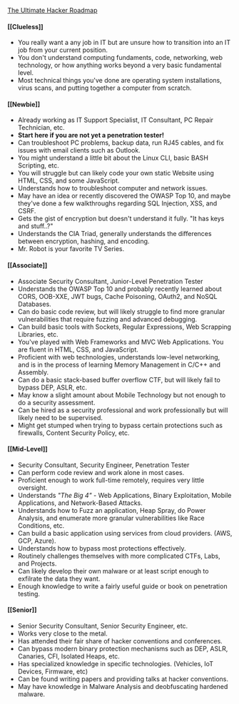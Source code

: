 [The Ultimate Hacker Roadmap](https://github.com/Kennyslaboratory/Ultimate-Hacker-Roadmap)

#### [[Clueless]]

- You really want a any job in IT but are unsure how to transition into an IT job from your current position.
- You don't understand computing fundaments, code, networking, web technology, or how anything works beyond a very basic fundamental level.
- Most technical things you've done are operating system installations, virus scans, and putting together a computer from scratch.
#### [[Newbie]]

- Already working as IT Support Specialist, IT Consultant, PC Repair Technician, etc.
- **Start here if you are not yet a penetration tester!**
- Can troubleshoot PC problems, backup data, run RJ45 cables, and fix issues with email clients such as Outlook.
- You might understand a little bit about the Linux CLI, basic BASH Scripting, etc.
- You will struggle but can likely code your own static Website using HTML, CSS, and some JavaScript.
- Understands how to troubleshoot computer and network issues.
- May have an idea or recently discovered the OWASP Top 10, and maybe they've done a few walkthroughs regarding SQL Injection, XSS, and CSRF.
- Gets the gist of encryption but doesn't understand it fully. "It has keys and stuff..?"
- Understands the CIA Triad, generally understands the differences between encryption, hashing, and encoding.
- Mr. Robot is your favorite TV Series.
#### [[Associate]]

- Associate Security Consultant, Junior-Level Penetration Tester
- Understands the OWASP Top 10 and probably recently learned about CORS, OOB-XXE, JWT bugs, Cache Poisoning, OAuth2, and NoSQL Databases.
- Can do basic code review, but will likely struggle to find more granular vulnerabilities that require fuzzing and advanced debugging.
- Can build basic tools with Sockets, Regular Expressions, Web Scrapping Libraries, etc.
- You've played with Web Frameworks and MVC Web Applications. You are fluent in HTML, CSS, and JavaScript.
- Proficient with web technologies, understands low-level networking, and is in the process of learning Memory Management in C/C++ and Assembly.
- Can do a basic stack-based buffer overflow CTF, but will likely fail to bypass DEP, ASLR, etc.
- May know a slight amount about Mobile Technology but not enough to do a security assessment.
- Can be hired as a security professional and work professionally but will likely need to be supervised.
- Might get stumped when trying to bypass certain protections such as firewalls, Content Security Policy, etc.
#### [[Mid-Level]]

- Security Consultant, Security Engineer, Penetration Tester
- Can perform code review and work alone in most cases.
- Proficient enough to work full-time remotely, requires very little oversight.
- Understands _"The Big 4"_ - Web Applications, Binary Exploitation, Mobile Applications, and Network-Based Attacks.
- Understands how to Fuzz an application, Heap Spray, do Power Analysis, and enumerate more granular vulnerabilities like Race Conditions, etc.
- Can build a basic application using services from cloud providers. (AWS, GCP, Azure).
- Understands how to bypass most protections effectively.
- Routinely challenges themselves with more complicated CTFs, Labs, and Projects.
- Can likely develop their own malware or at least script enough to exfilrate the data they want.
- Enough knowledge to write a fairly useful guide or book on penetration testing.
#### [[Senior]]

- Senior Security Consultant, Senior Security Engineer, etc.
- Works very close to the metal.
- Has attended their fair share of hacker conventions and conferences.
- Can bypass modern binary protection mechanisms such as DEP, ASLR, Canaries, CFI, Isolated Heaps, etc.
- Has specialized knowledge in specific technologies. (Vehicles, IoT Devices, Firmware, etc)
- Can be found writing papers and providing talks at hacker conventions.
- May have knowledge in Malware Analysis and deobfuscating hardened malware.